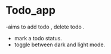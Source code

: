 # Todo_app

-aims to add todo , delete todo .
- mark a todo status.
- toggle between dark and light mode.
